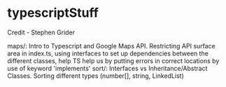 # typescriptStuff

Credit - Stephen Grider

maps/: Intro to Typescript and Google Maps API. Restricting API surface area in index.ts, using interfaces to set up dependencies between the different classes, help TS help us by putting errors in correct locations by use of keyword 'implements'
sort/: Interfaces vs Inheritance/Abstract Classes. Sorting different types (number[], string, LinkedList)
